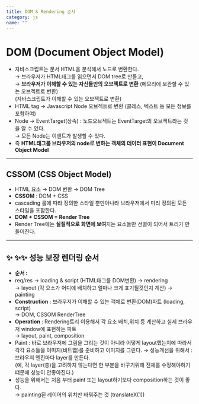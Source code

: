 ```yaml
---
title: DOM & Rendering 순서
category: js
name: ""
---
```


# DOM (Document Object Model)

- 자바스크립트는 문서 HTML을 분석해서 노드로 변환한다.  
  → 브라우저가 HTML태그를 읽으면서 DOM tree로 만들고,  
  → **브라우저가 이해할 수 있는 자신들만의 오브젝트로 변환** (메모리에 보관할 수 있는 오브젝트로 변환)  
  (자바스크립트가 이해할 수 있는 오브젝트로 변환)
- HTML tag → Javascript Node 오브젝트로 변환 (클레스, 텍스트 등 모든 정보를 포함하여)
- Node → EventTarget(상속) : 노드오브젝트는 EventTarget의 오브젝트라는 것을 알 수 있다.  
  → 모든 Node는 이벤트가 발생할 수 있다.
- 즉 **HTML태그를 브라우저의 node로 변하는 객체의 데이터 표현이 Document Object Model**

---

## CSSOM (CSS Object Model)

- HTML 요소 → DOM 변환 → DOM Tree
- **CSSOM** : DOM + CSS
- cascading 룰에 따라 정의한 스타일 뿐만아나라 브라우저에서 미리 정의된 모든 스타일을 포함한다.
- **DOM + CSSOM = Render Tree**
- Render Tree에는 **실질적으로 화면에 보여**지는 요소들만 선별이 되어서 트리가 만들어진다.

---

## ✨ ✨✨ 성능 보장 렌더링 순서

- **순서 :**
- req/res → loading & script (HTML태그를 DOM변환) → rendering  
  → layout (각 요소가 어디에 배치하고 얼마나 크게 표기될것인지 계산) → painting
- **Construction** : 브라우저가 이해할 수 있는 객체로 변환(DOM)파트 (loading, script)  
  → DOM, CSSOM RenderTree
- **Operation** : Rendering트리 이용해서 각 요소 배치,위치 등 계산하고 실제 브라우저 window에 표현하는 파트  
  → layout, paint, composition
- Paint : 바로 브라우저에 그림을 그리는 것이 아니라 어떻게 layout했는지에 따라서 각각 요소들을 이미지(비트맵)를 준비하고 이미지를 그린다.
  → 성능개선을 위해서 : 브라우저 엔진마다 layer를 만든다.  
  (예, 각 layer(층)을 고려하지 않는다면 한 부분을 바꾸기위해 전체를 수정해야하기 떄문에 성능이 안좋아진다.)
- 성능을 위해서는 처음 부터 paint 또는 layout하기보다 composition하는 것이 좋다.  
  → painting된 레이어의 위치만 바꿔주는 것 (translateX(1))
